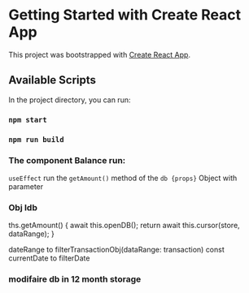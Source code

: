# Getting Started with Create React App

This project was bootstrapped with [Create React App](https://github.com/facebook/create-react-app).

## Available Scripts

In the project directory, you can run:

### `npm start`

### `npm run build`

### The component Balance run:

`useEffect` run the `getAmount()` method of the `db {props}` Object with parameter

### Obj Idb

ths.getAmount() {
await this.openDB();
return await this.cursor(store, dataRange);
}

dateRange to filterTransactionObj(dataRange: transaction)
const currentDate to filterDate

### modifaire db in 12 month storage
